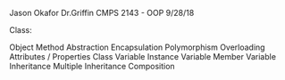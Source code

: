 Jason Okafor
Dr.Griffin
CMPS 2143 - OOP
9/28/18

Class:

Object
Method
Abstraction
Encapsulation
Polymorphism
Overloading
Attributes / Properties
Class Variable
Instance Variable
Member Variable
Inheritance
Multiple Inheritance
Composition
